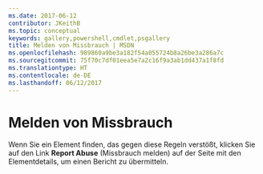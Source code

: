 ```yaml
---
ms.date: 2017-06-12
contributor: JKeithB
ms.topic: conceptual
keywords: gallery,powershell,cmdlet,psgallery
title: Melden von Missbrauch | MSDN
ms.openlocfilehash: 989860a9be3a182f54a055724b8a26be3a286a7c
ms.sourcegitcommit: 75f70c7df01eea5e7a2c16f9a3ab1dd437a1f8fd
ms.translationtype: HT
ms.contentlocale: de-DE
ms.lasthandoff: 06/12/2017
---
```

<a id="report-abuse" class="xliff"></a>
# Melden von Missbrauch

Wenn Sie ein Element finden, das gegen diese Regeln verstößt, klicken Sie auf den Link **Report Abuse** (Missbrauch melden) auf der Seite mit den Elementdetails, um einen Bericht zu übermitteln.

